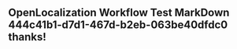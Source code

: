 <properties
ms.topic="hero-topic"
ms.test1="hero-topic"
ms.test2="test"/>

## OpenLocalization Workflow Test MarkDown 444c41b1-d7d1-467d-b2eb-063be40dfdc0 thanks!
